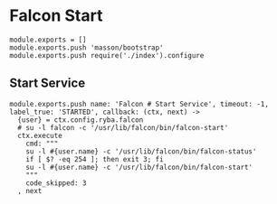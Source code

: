 
# Falcon Start

    module.exports = []
    module.exports.push 'masson/bootstrap'
    module.exports.push require('./index').configure

## Start Service

    module.exports.push name: 'Falcon # Start Service', timeout: -1, label_true: 'STARTED', callback: (ctx, next) ->
      {user} = ctx.config.ryba.falcon
      # su -l falcon -c '/usr/lib/falcon/bin/falcon-start'
      ctx.execute
        cmd: """
        su -l #{user.name} -c '/usr/lib/falcon/bin/falcon-status'
        if [ $? -eq 254 ]; then exit 3; fi
        su -l #{user.name} -c '/usr/lib/falcon/bin/falcon-start'
        """
        code_skipped: 3
      , next
